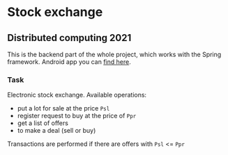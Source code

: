 # Stock exchange 
## Distributed computing 2021

This is the backend part of the whole project, which works with the Spring framework. Android app you can [find here](https://github.com/CRaFT4ik/dc-stock-exchange-android). 

### Task
Electronic stock exchange. Available operations:
- put a lot for sale at the price `Psl`
- register request to buy at the price of `Ppr`
- get a list of offers
- to make a deal (sell or buy)

Transactions are performed if there are offers with `Psl` <= `Ppr`